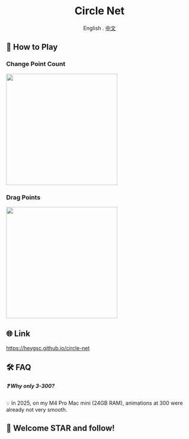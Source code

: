 <div align="center">

# Circle Net

English . [中文](./README_CN.md)

</div>

## 🚀 How to Play
### Change Point Count
<img src="https://github.com/heygsc/circle-net/blob/main/count.gif" height="300">

### Drag Points
<img src="https://github.com/heygsc/circle-net/blob/main/drag.gif" height="300">

## 🌐 Link
https://heygsc.github.io/circle-net

## 🛠️​ FAQ​
##### ❓ ​​Why only 3-300?​
💡​ In 2025, on my M4 Pro Mac mini (24GB RAM), ​​animations at 300 were already not very smooth.

## 🌟 Welcome STAR and follow!
